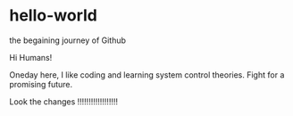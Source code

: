 # hello-world
the begaining journey of Github


Hi Humans!

Oneday here, I like coding and learning system control theories.
Fight for a promising future.

Look the changes !!!!!!!!!!!!!!!!!!
